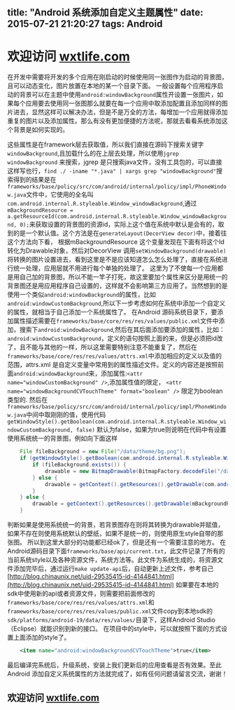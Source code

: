 ﻿title: "Android 系统添加自定义主题属性"
date: 2015-07-21 21:20:27
tags: Android
---
# 欢迎访问 [wxtlife.com](http://www.wxtlife.com)
在开发中需要将开发的多个应用在刚启动的时候使用同一张图作为启动的背景图，且可以动态变化，图片放置在本地的某一个目录下面。
一般设置每个应用程序启动的背景可以在主题中使用`android:windowBackground`属性开设置一张图片，如果每个应用要去使用同一张图那么就要在每一个应用中取添加配置且添加同样的图片进去，显然这样可以解决办法，但是不是万全的方法，每增加一个应用就得添加重复的图片以及添加属性。那么有没有更加便捷的方法呢，那就去看看系统添加这个背景是如何实现的。
<!-- more --> 
这些属性是在framework层去获取值，所以我们直接在源码下搜索关键字`windowBackground`,且加载什么的在上层去处理，所以使用`jgrep windowBackground` 来搜索，jgrep 是只搜索java文件，没有工具包的，可以直接这样写也行，`find ./ -iname "*.java" | xargs grep "windowBackground"`搜索得到的结果是在`frameworks/base/policy/src/com/android/internal/policy/impl/PhoneWindow.java`文件中，它使用的全名叫`com.android.internal.R.styleable.Window_windowBackground`,通过`mBackgroundResource = a.getResourceId(com.android.internal.R.styleable.Window_windowBackground, 0);`来获取设置的背景图的资源id，实际上这个值在系统中默认是会有的，取到的是一个默认值。这个方法是在`generateLayout(DecorView decor)`中，接着往这个方法向下看， 根据mBackgroundResource 这个变量发现在下面有将这个Id转化为Drawable对象，然后对DecorView 调用`setWindowBackground(drawable)`将转换的图片设置进去，看到这里是不是应该知道怎么怎么处理了，直接在系统进行统一处理，应用层就不用进行每个单独的处理了。
这里为了不使每一个应用都是用自己加的背景图，所以不能一竿子打死，故这里要加个属性来区分是用统一的背景图还是用应用程序自己设置的，这样就不会影响第三方应用了。当然想到的是使用一个类似`android:windowBackground`的属性，比如`android:windowCustomBackground`,所以下一步考虑如何在系统中添加一个自定义的属性，就相当于自己添加一个系统属性了。
在Android 源码系统目录下，要添加属性描述需要在`frameworks/base/core/res/res/values/public.xml`文件中添加，搜索下`android:windowBackground`,然后在其后面添加要添加的属性，比如：`android:windowCustomBackground`，定义的语句按照上面的来，但是必须把id改了，且不能与其他的一样，所以这里需要特别注意不能重复了，然后在`frameworks/base/core/res/res/values/attrs.xml`中添加相应的定义以及值的范围，attrs.xml 是自定义变量中常用到的属性描述文件。定义的内容还是按照前面`android:windowBackground`来，添加属性:`<attr name="windowCustomBackground" />`,添加属性值的限定， `<attr name="windowBackgroundCVTouchTheme" format="boolean" />` 限定为boolean 类型的.
然后在`frameworks/base/policy/src/com/android/internal/policy/impl/PhoneWindow.java`中间中取刚刚的值，使用代码`getWindowStyle().getBoolean(com.android.internal.R.styleable.Window_windowCustomBackground, false)` 默认为false，如果为true则说明在代码中有设置使用系统统一的背景图，例如向下面这样
```java
    File fileBackground = new File("/data/theme/bg.png");
    if (getWindowStyle().getBoolean(com.android.internal.R.styleable.Window_windowBackgroundCVTouchTheme, false) == true) {
        if (fileBackground.exists()) {
            drawable = new BitmapDrawable(BitmapFactory.decodeFile("/data/theme/bg.png"));
        } else {
            drawable = getContext().getResources().getDrawable(com.android.internal.R.drawable.default_wallpaper);
        }
    } else {
        drawable = getContext().getResources().getDrawable(mBackgroundResource);
    }
```
判断如果是使用系统统一的背景，若背景图存在则将其转换为drawable并赋值，如果不存在则使用系统默认的壁纸，如果不是统一的，则使用原生style自带的那张图。
所以到这里大部分的功能都已经ok了，但是还有一个需要注意的地方。
在Android源码目录下面`frameworks/base/api/current.txt`，此文件记录了所有的当前系统style以及各种资源文件，系统方法等。此文件为系统生成的，将资源文件添加完毕后，通过运行`make update-api`后，自动更新上述文件，参考自己[http://blog.chinaunix.net/uid-29535415-id-4144841.html](http://blog.chinaunix.net/uid-29535415-id-4144841.html)
如果要在本地的sdk中使用新的api或者资源文件，则需要把前面修改的`frameworks/base/core/res/res/values/attrs.xml`和`frameworks/base/core/res/res/values/public.xml`文件copy到本地sdk的`sdk/platforms/android-19/data/res/values/`目录下，这样Android Studio（Eclipse）就能识别到新的接口。
在项目中的style中，可以就按照下面的方式设置上面添加的style了。
```xml
    <item name="android:windowBackgroundCVTouchTheme">true</item>
```
最后编译完系统后，升级系统，安装上我们更新后的应用查看是否有效果。至此Android 添加自定义系统属性的方法就完成了，如有任何问题请留言交流，谢谢！

## 欢迎访问 [wxtlife.com](http://www.wxtlife.com/)